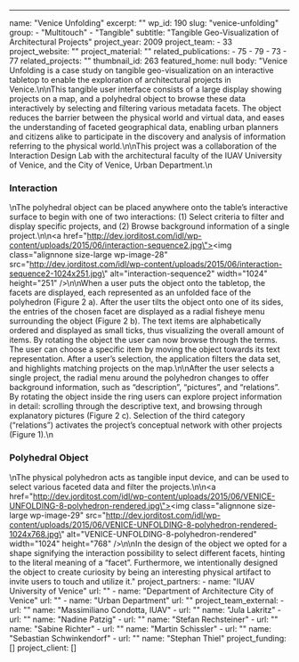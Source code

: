 ---
  name: "Venice Unfolding"
  excerpt: ""
  wp_id: 190
  slug: "venice-unfolding"
  group: 
    - "Multitouch"
    - "Tangible"
  subtitle: "Tangible Geo-Visualization of Architectural Projects"
  project_year: 2009
  project_team: 
    - 33
  project_website: ""
  project_material: ""
  related_publications: 
    - 75
    - 79
    - 73
    - 77
  related_projects: ""
  thumbnail_id: 263
  featured_home: null
  body: "Venice Unfolding is a case study on tangible geo-visualization on an interactive tabletop to enable the exploration of architectural projects in Venice.\n\nThis tangible user interface consists of a large display showing projects on a map, and a polyhedral object to browse these data interactively by selecting and filtering various metadata facets. The object reduces the barrier between the physical world and virtual data, and eases the understanding of faceted geographical data, enabling urban planners and citizens alike to participate in the discovery and analysis of information referring to the physical world.\n\nThis project was a collaboration of the Interaction Design Lab with the architectural faculty of the IUAV University of Venice, and the City of Venice, Urban Department.\n<h3>Interaction</h3>\nThe polyhedral object can be placed anywhere onto the table’s interactive surface to begin with one of two interactions: (1) Select criteria to filter and display specific projects, and (2) Browse background information of a single project.\n\n<a href=\"http://dev.jorditost.com/idl/wp-content/uploads/2015/06/interaction-sequence2.jpg\"><img class=\"alignnone size-large wp-image-28\" src=\"http://dev.jorditost.com/idl/wp-content/uploads/2015/06/interaction-sequence2-1024x251.jpg\" alt=\"interaction-sequence2\" width=\"1024\" height=\"251\" /></a>\n\nWhen a user puts the object onto the tabletop, the facets are displayed, each represented as an unfolded face of the polyhedron (Figure 2 a). After the user tilts the object onto one of its sides, the entries of the chosen facet are displayed as a radial fisheye menu surrounding the object (Figure 2 b). The text items are alphabetically ordered and displayed as small ticks, thus visualizing the overall amount of items. By rotating the object the user can now browse through the terms. The user can choose a specific item by moving the object towards its text representation. After a user’s selection, the application filters the data set, and highlights matching projects on the map.\n\nAfter the user selects a single project, the radial menu around the polyhedron changes to offer background information, such as “description”, “pictures”, and “relations”. By rotating the object inside the ring users can explore project information in detail: scrolling through the descriptive text, and browsing through explanatory pictures (Figure 2 c). Selection of the third category (“relations”) activates the project’s conceptual network with other projects (Figure 1).\n<h3>Polyhedral Object</h3>\nThe physical polyhedron acts as tangible input device, and can be used to select various faceted data and filter the projects.\n\n<a href=\"http://dev.jorditost.com/idl/wp-content/uploads/2015/06/VENICE-UNFOLDING-8-polyhedron-rendered.jpg\"><img class=\"alignnone size-large wp-image-29\" src=\"http://dev.jorditost.com/idl/wp-content/uploads/2015/06/VENICE-UNFOLDING-8-polyhedron-rendered-1024x768.jpg\" alt=\"VENICE-UNFOLDING-8-polyhedron-rendered\" width=\"1024\" height=\"768\" /></a>\n\nIn the design of the object we opted for a shape signifying the interaction possibility to select different facets, hinting to the literal meaning of a “facet”. Furthermore, we intentionally designed the object to create curiosity by being an interesting physical artifact to invite users to touch and utilize it."
  project_partners: 
    - 
      name: "IUAV University of Venice"
      url: ""
    - 
      name: "Department of Architecture City of Venice"
      url: ""
    - 
      name: "Urban Department"
      url: ""
  project_team_external: 
    - 
      url: ""
      name: "Massimiliano Condotta, IUAV"
    - 
      url: ""
      name: "Jula Lakritz"
    - 
      url: ""
      name: "Nadine Patzig"
    - 
      url: ""
      name: "Stefan Rechsteiner"
    - 
      url: ""
      name: "Sabine Richter"
    - 
      url: ""
      name: "Martin Schissler"
    - 
      url: ""
      name: "Sebastian Schwinkendorf"
    - 
      url: ""
      name: "Stephan Thiel"
  project_funding: []
  project_client: []
